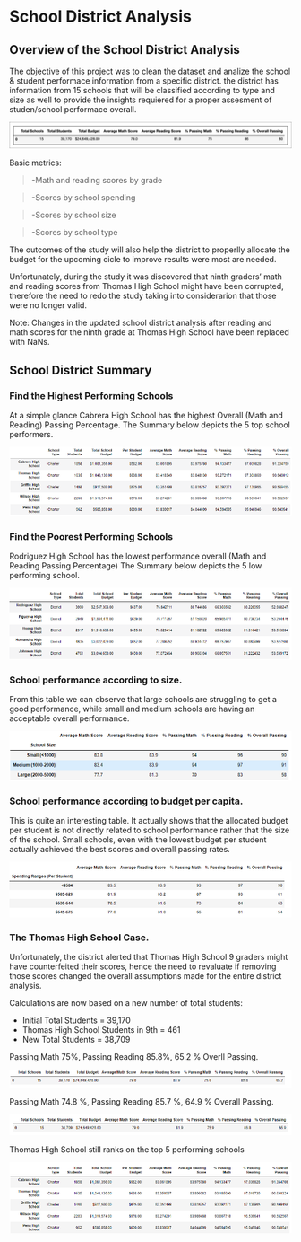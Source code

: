 # School District Analysis

## Overview of the School District Analysis

The objective of this project was to clean the dataset and analize the school & student performace information from a specific district. the district has information from 15 schools that will be classified according to type and size as well to provide the insights requiered for a proper assesment of studen/school performace overall.

![](Resources/data-4-7-1-output-district-summary.png)

Basic metrics:
> -Math and reading scores by grade

> -Scores by school spending

> -Scores by school size

> -Scores by school type

The outcomes of the study will also help the district to properlly allocate the budget for the upcoming cicle to improve results were most are needed.

Unfortunately, during the study it was discovered that ninth graders’ math and reading scores from Thomas High School might have been corrupted, therefore the need to redo the study taking into considerarion that those were no longer valid.

Note: Changes in the updated school district analysis after reading and math scores for the ninth grade at Thomas High School have been replaced with NaNs.




## School District Summary
### Find the Highest Performing Schools
At a simple glance Cabrera High School has the highest Overall (Math and Reading) Passing Percentage.
The Summary below depicts the 5 top school performers.

![](Resources/TOP5.PNG)

### Find the Poorest Performing Schools

Rodriguez High School has the lowest performance overall (Math and Reading Passing Percentage)
The Summary below depicts the 5 low performing school.

![](Resources/BOTTOM5.PNG)

### School performance according to size.

From this table we can observe that large schools are struggling to get a good performance, while small and medium schools are having an acceptable overall performance.

![](Resources/size.PNG)

### School performance according to budget per capita.

This is quite an interesting table. It actually shows that the allocated budget per student is not directly related to school performance rather that the size of the school. Small schools, even with the lowest budget per student actually achieved the best scores and overall passing rates.

![](Resources/budget.PNG)

### The Thomas High School Case.

Unfortunately, the district alerted that Thomas High School 9 graders might have counterfeited their scores, hence the need to revaluate if removing those scores changed the overall assumptions made for the entire district analysis.

Calculations are now based on a new number of total students:

- Initial Total Students = 39,170
- Thomas High School Students in 9th = 461
- New Total Students = 38,709

Passing Math 75%, Passing Reading 85.8%,  65.2 % Overll Passing.

![](Resources/1.PNG)

Passing Math 74.8 %, Passing Reading 85.7 %,  64.9 % Overall Passing.

![](Resources/2.PNG)

Thomas High School still ranks on the top 5 performing schools

![](Resources/THS2.PNG)


